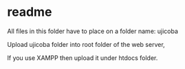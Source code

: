 # readme
All files in this folder have to place on a folder name: ujicoba

Upload ujicoba folder into root folder of the web server,

If you use XAMPP then upload it under htdocs folder.


                              
